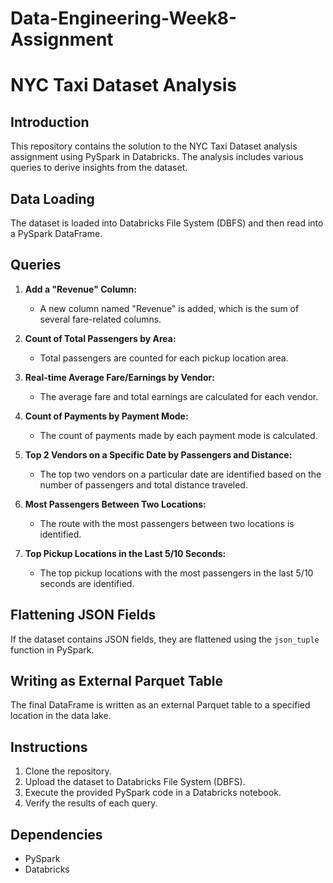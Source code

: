 # Data-Engineering-Week8-Assignment

# NYC Taxi Dataset Analysis

## Introduction

This repository contains the solution to the NYC Taxi Dataset analysis assignment using PySpark in Databricks. The analysis includes various queries to derive insights from the dataset.

## Data Loading

The dataset is loaded into Databricks File System (DBFS) and then read into a PySpark DataFrame.

## Queries

1. **Add a "Revenue" Column:**
   - A new column named "Revenue" is added, which is the sum of several fare-related columns.

2. **Count of Total Passengers by Area:**
   - Total passengers are counted for each pickup location area.

3. **Real-time Average Fare/Earnings by Vendor:**
   - The average fare and total earnings are calculated for each vendor.

4. **Count of Payments by Payment Mode:**
   - The count of payments made by each payment mode is calculated.

5. **Top 2 Vendors on a Specific Date by Passengers and Distance:**
   - The top two vendors on a particular date are identified based on the number of passengers and total distance traveled.

6. **Most Passengers Between Two Locations:**
   - The route with the most passengers between two locations is identified.

7. **Top Pickup Locations in the Last 5/10 Seconds:**
   - The top pickup locations with the most passengers in the last 5/10 seconds are identified.

## Flattening JSON Fields

If the dataset contains JSON fields, they are flattened using the `json_tuple` function in PySpark.

## Writing as External Parquet Table

The final DataFrame is written as an external Parquet table to a specified location in the data lake.

## Instructions

1. Clone the repository.
2. Upload the dataset to Databricks File System (DBFS).
3. Execute the provided PySpark code in a Databricks notebook.
4. Verify the results of each query.

## Dependencies

- PySpark
- Databricks


